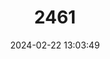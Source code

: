 ---
title: "2461"
category: "Babyrousa babyrussa"
draft: false
date: 2024-02-22 13:03:49
languages:
  English: ["Babiroussa", "Babirusa", "Buru Babirusa", "Deer Hog", "Golden Babirusa", "Moluccan Babirusa", "Hairy Babirusa"]
  German: ["Babirusa", "Buru-Hirscheber", "Hirscheber", "Molukken-Hirscheber"]
---